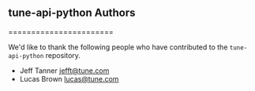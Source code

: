 ## tune-api-python Authors
=======================

We'd like to thank the following people who have contributed to the `tune-api-python` repository.

- Jeff Tanner <jefft@tune.com>
- Lucas Brown <lucas@tune.com>
